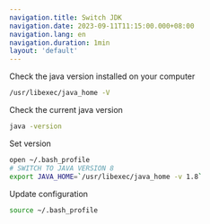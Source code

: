 ```yaml
---
navigation.title: Switch JDK
navigation.date: 2023-09-11T11:15:00.000+08:00
navigation.lang: en
navigation.duration: 1min
layout: 'default'
---
```


Check the java version installed on your computer

```bash
/usr/libexec/java_home -V
```

Check the current java version

```bash
java -version
```

Set version

```bash
open ~/.bash_profile
# SWITCH TO JAVA VERSION 8
export JAVA_HOME=`/usr/libexec/java_home -v 1.8`
```

Update configuration

```bash
source ~/.bash_profile
```
